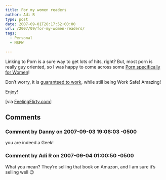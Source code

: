 ```yaml
---
title: For my women readers
author: Adi R
type: post
date: 2007-09-01T20:17:52+00:00
url: /2007/09/for-my-women-readers/
tags:
  - Personal
  - NSFW

---
```

Linking to Porn is a sure way to get lots of hits, right? But, most porn is really guy oriented, so I was happy to come across some <a href="http://www.feelingflirty.com/porn-for-women-what-women-find-sexy/" target="_blank">Porn specifically for Women</a>!

Don&#8217;t worry, it is <a href="http://www.feelingflirty.com/porn-for-women-what-women-find-sexy/" target="_blank">guaranteed to work</a>, while still being Work Safe! Amazing!

Enjoy!

[via <a href="http://www.feelingflirty.com/porn-for-women-what-women-find-sexy/" target="_blank">FeelingFlirty.com</a>]

## Comments

### Comment by Danny on 2007-09-03 19:06:03 -0500
you are indeed a Geek!

### Comment by Adi R on 2007-09-04 01:00:50 -0500
What you mean? They&#8217;re selling that book on Amazon, and I am sure it&#8217;s selling well 😉